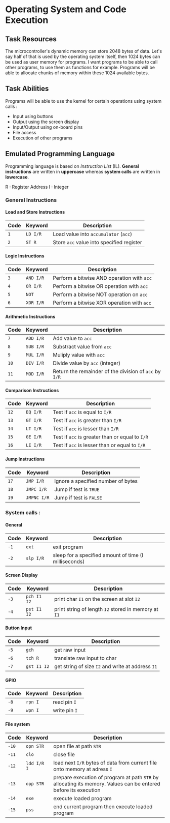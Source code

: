 # Operating System and Code Execution

## Task Resources
The microcontroller's dynamic memory can store 2048 bytes of data. Let's say half of that is used by the operating system itself, then 1024 bytes can be used as user memory for programs. I want programs to be able to call other programs, to use them as functions for example. Programs will be able to allocate chunks of memory within these 1024 available bytes. 

## Task Abilities
Programs will be able to use the kernel for certain operations using system calls : 
* Input using buttons
* Output using the screen display
* Input/Output using on-board pins
* File access
* Execution of other programs

## Emulated Programming Language

Programming language is based on *Instruction List* (IL).
**General instructions** are written in **uppercase** whereas **system calls** are written in **lowercase**.

R : Register Address
I : Integer

### General Instructions


#### Load and Store Instructions

|Code |Keyword | Description |
|-----|--------|-------------|
|`1`  |`LD I/R`| Load value into `accumulator` (`acc`)
|`2`  |`ST R`  | Store `acc` value into specified register

#### Logic Instructions

|Code |Keyword | Description |
|-----|--------|-------------|
|`3`  |`AND I/R`| Perform a bitwise AND operation with `acc`
|`4`  |`OR I/R` | Perform a bitwise OR operation with `acc`
|`5`  |`NOT`| Perform a bitwise NOT operation on `acc`
|`6`  |`XOR I/R`| Perform a bitwise XOR operation with `acc`

#### Arithmetic Instructions

|Code |Keyword | Description |
|-----|--------|-------------|
|`7`  |`ADD I/R`| Add value to `acc`
|`8`  |`SUB I/R`| Substract value from `acc`
|`9`  |`MUL I/R`| Muliply value with `acc`
|`10` |`DIV I/R`| Divide value by `acc` (integer)
|`11` |`MOD I/R`| Return the remainder of the division of `acc` by `I/R`

#### Comparison Instructions

|Code |Keyword | Description |
|-----|--------|-------------|
|`12` |`EQ I/R`| Test if `acc` is equal to `I/R`
|`13` |`GT I/R`| Test if `acc` is greater than `I/R`
|`14` |`LT I/R`| Test if `acc` is lesser than `I/R`
|`15` |`GE I/R`| Test if `acc` is greater than or equal to `I/R`
|`16` |`LE I/R`| Test if `acc` is lesser than or equal to `I/R`

#### Jump Instructions

|Code |Keyword | Description |
|-----|--------|-------------|
|`17` |`JMP I/R` | Ignore a specified number of bytes
|`18` |`JMPC I/R`| Jump if test is `TRUE` 
|`19` |`JMPNC I/R`| Jump if test is `FALSE`

### System calls :

#### General

|Code |Keyword  |Description |
|-----|---------|------------|
|`-1`|`ext`		|exit program
|`-2`|`slp I/R`  |sleep for a specified amount of time (I milliseconds)

#### Screen Display

|Code |Keyword  |Description |
|-----|---------|------------|
|`-3`|`pch I1 I2`|print char `I1` on the screen at slot `I2`
|`-4`|`pst I1 I2`|print string of length `I2` stored in memory at `I1` 

#### Button Input

|Code |Keyword  |Description |
|-----|---------|------------|
|`-5`|`gch`		|get raw input
|`-6`|`tch R`	|translate raw input to char
|`-7`|`gst I1 I2`		|get string of size `I2` and write at address `I1`

#### GPIO

|Code |Keyword  |Description |
|-----|---------|------------|
|`-8`|`rpn I`	|read pin `I`
|`-9`|`wpn I`  |write pin `I`

#### File system

|Code |Keyword  |Description |
|-----|---------|------------|
|`-10`|`opn STR`|open file at path `STR`
|`-11`|`clo`		|close file 
|`-12`|`ldd I/R I`|load next `I/R` bytes of data from current file onto memory at adress `I`
|`-13`|`opp STR`|prepare execution of program at path `STR` by allocating its memory. Values can be entered before its execution
|`-14`|`exe`    |execute loaded program
|`-15`|`pss`    |end current program then execute loaded program